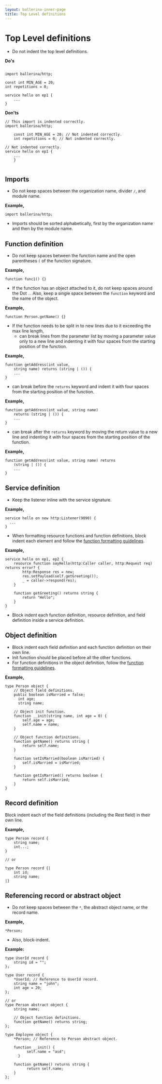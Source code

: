 ```yaml
---
layout: ballerina-inner-page
title: Top Level definitions
---
```


# Top Level definitions

* Do not indent the top level definitions. 
  
**Do's**

```ballerina

import ballerina/http;

const int MIN_AGE = 20;
int repetitions = 0;
    
service hello on ep1 {
    ...
}

```

**Don'ts**
  
```ballerina
// This import is indented correctly.
import ballerina/http; 
    
    const int MIN_AGE = 20; // Not indented correctly.
    int repetitions = 0; // Not indented correctly.
        
// Not indented correctly.
service hello on ep1 {
    ...
    }
        
```

## Imports

* Do not keep spaces between the organization name, divider `/`, and module name.

**Example,**

```ballerina
import ballerina/http;
```

* Imports should be sorted alphabetically, first by the organization name and then by the module name.

## Function definition
* Do not keep spaces between the function name and the open parentheses `(` of the function signature.

**Example,**

```ballerina
function func1() {}
```
 
* If the function has an object attached to it, do not keep spaces around the Dot `.`. Also, keep a single space between the `function` keyword and the name of the object.

**Example,**

```ballerina
function Person.getName() {}
```

* If the function needs to be split in to new lines due to it exceeding the max line length,
  - can break lines from the parameter list by moving a parameter value only to a 
    new line and indenting it with four spaces from the starting position of the function.
    
**Example,**

```ballerina
function getAddress(int value,
    string name) returns (string | ()) {
    ...
}
```

- can break before the `returns` keyword and indent it with four spaces from the starting position of the function.
    
**Example,**

```ballerina
function getAddress(int value, string name)
    returns (string | ()) {
    ...
}    
```

- can break after the `returns` keyword by moving the return value to a new line
    and indenting it with four spaces from the starting position of the function.
    
**Example,**

```ballerina
function getAddress(int value, string name) returns
    (string | ()) {
    ...
}          
```

## Service definition

* Keep the listener inline with the service signature.
  
**Example,**

```ballerina
service hello on new http:Listener(9090) {
  ...
}
```

* When formatting resource functions and function definitions, block indent each element and
  follow the [function formatting guidelines](/learn/style-guide/definitions#function-definition).
  
**Example,**

```ballerina
service hello on ep1, ep2 {
    resource function sayHello(http:Caller caller, http:Request req) returns error? {
        http:Response res = new;
        res.setPayload(self.getGreeting());
        _ = caller->respond(res);
    }
        
    function getGreeting() returns string {
        return "Hello";
    }
}
```

* Block indent each function definition, resource definition, and field definition inside a service definition.
 
## Object definition

* Block indent each field definition and each function definition on their own line.
* Init function should be placed before all the other functions. 
* For function definitions in the object definition, follow the [function formatting guidelines](/learn/style-guide/definitions#function-definition).

**Example,**

```ballerina
type Person object {
    // Object field definitions.
    public boolean isMarried = false;
      int age;
      string name;
  
    // Object init function.
    function __init(string name, int age = 0) {
        self.age = age;
        self.name = name;
    }
  
    // Object function definitions.
    function getName() returns string {
        return self.name;
    }
  
    function setIsMarried(boolean isMarried) {
        self.isMarried = isMarried;
    }
      
    function getIsMarried() returns boolean {
        return self.isMarried;
    }
}
```

## Record definition
Block indent each of the field definitions (including the Rest field) in their own line.

**Example,**

```ballerina
type Person record {
    string name;
    int...;
}

// or

type Person record {|
    int id;
    string name;
|}
```

## Referencing record or abstract object 
* Do not keep spaces between the `*`, the abstract object name, or the record name.
  
**Example,**
  
```ballerina
*Person;
```
* Also, block-indent.

**Example:**

```ballerina
type UserId record {
    string id = "";
};
  
type User record {
    *UserId; // Reference to UserId record.
    string name = "john";
    int age = 20;
};

// or
type Person abstract object {
    string name;
  
    // Object function definitions.
    function getName() returns string;
};

type Employee object {
    *Person; // Reference to Person abstract object.

    function __init() {
          self.name = "asd";
      }

    function getName() returns string {
          return self.name;
    }
};
```